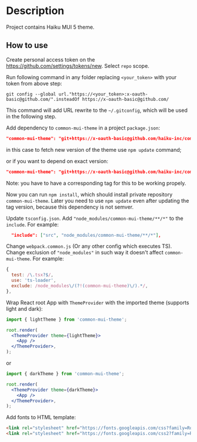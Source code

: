 # Description

Project contains Haiku MUI 5 theme.

## How to use

Create personal access token on the https://github.com/settings/tokens/new. Select `repo` scope.

Run following command in any folder replacing `<your_token>` with your token from above step:

`git config --global url."https://<your_token>:x-oauth-basic@github.com/".insteadOf https://x-oauth-basic@github.com/`

This command will add URL rewrite to the `~/.gitconfig`, which will be used in the following step.

Add dependency to `common-mui-theme` in a project `package.json`:

```json
"common-mui-theme": "git+https://x-oauth-basic@github.com/haiku-inc/common-mui-theme.git#main"
```

in this case to fetch new version of the theme use `npm update` command;

or if you want to depend on exact version:

```json
"common-mui-theme": "git+https://x-oauth-basic@github.com/haiku-inc/common-mui-theme.git#0.0.3"
```

Note: you have to have a corresponding tag for this to be working propely.

Now you can run `npm install`, which should install private repository `common-mui-theme`. Later you need to use `npm update` even after updating the tag version, because this dependency is not semver.

Update `tsconfig.json`. Add `"node_modules/common-mui-theme/**/*"` to the `include`. For example:

```json
  "include": ["src", "node_modules/common-mui-theme/**/*"],
```

Change `webpack.common.js` (Or any other config which executes TS). Change exclusion of `"node_modules"` in such way it doesn't affect `common-mui-theme`. For example:

```js
{
  test: /\.tsx?$/,
  use: 'ts-loader',
  exclude: /node_modules\/(?!(common-mui-theme)\/).*/,
},
```

Wrap React root App with `ThemeProvider` with the imported theme (supports light and dark):

```jsx
import { lightTheme } from 'common-mui-theme';

root.render(
  <ThemeProvider theme={lightTheme}>
    <App />
  </ThemeProvider>,
);
```

or

```jsx
import { darkTheme } from 'common-mui-theme';

root.render(
  <ThemeProvider theme={darkTheme}>
    <App />
  </ThemeProvider>,
);
```

Add fonts to HTML template:

```html
<link rel="stylesheet" href="https://fonts.googleapis.com/css?family=Roboto:300,400,500,700&display=swap" />
<link rel="stylesheet" href="https://fonts.googleapis.com/css2?family=Rajdhani:wght@300;500;600;700&display=swap" />
```

